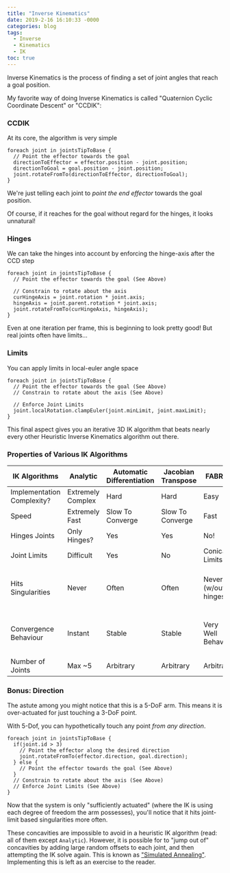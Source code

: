 ```yaml
---
title: "Inverse Kinematics"
date: 2019-2-16 16:10:33 -0000
categories: blog
tags:
  - Inverse
  - Kinematics
  - IK
toc: true
---
```


Inverse Kinematics is the process of finding a set of joint angles that reach a goal position.

My favorite way of doing Inverse Kinematics is called "Quaternion Cyclic Coordinate Descent" or "CCDIK":

<!-- Hide the Table of Contents (but keep the navigation :^) ... -->
<script type="text/javascript">
  document.getElementsByClassName('toc')[0].style.display = 'none';
</script>

<!-- Load the Three.js library, assorted helpers, and the actual IK script code... -->
<script type="text/javascript" src="../../assets/js/three.js"></script>
<script type="text/javascript" src="../../assets/js/DragControls.js"></script>
<script type="text/javascript" src="../../assets/js/OrbitControls.js"></script>
<script type="text/javascript" src="../../assets/js/IK/Environment.js"></script>
<script type="text/javascript" src="../../assets/js/IK/IKExample.js" ccd="enabled" hinge="enabled"  limits="enabled"></script>

### CCDIK

At its core, the algorithm is very simple
```
foreach joint in jointsTipToBase {
  // Point the effector towards the goal
  directionToEffector = effector.position - joint.position;
  directionToGoal = goal.position - joint.position;
  joint.rotateFromTo(directionToEffector, directionToGoal);
}
```

We're just telling each joint to _point the end effector_ towards the goal position.

<script type="text/javascript" src="../../assets/js/IK/IKExample.js" ccd="enabled" hinge="disabled" limits="disabled"></script>

Of course, if it reaches for the goal without regard for the hinges, it looks unnatural!

### Hinges

We can take the hinges into account by enforcing the hinge-axis after the CCD step
```
foreach joint in jointsTipToBase {
  // Point the effector towards the goal (See Above)

  // Constrain to rotate about the axis
  curHingeAxis = joint.rotation * joint.axis;
  hingeAxis = joint.parent.rotation * joint.axis;
  joint.rotateFromTo(curHingeAxis, hingeAxis);
}
```
<script type="text/javascript" src="../../assets/js/IK/IKExample.js" ccd="enabled" hinge="enabled"  limits="disabled"></script>

Even at one iteration per frame, this is beginning to look pretty good! But real joints often have limits...

### Limits

You can apply limits in local-euler angle space
```
foreach joint in jointsTipToBase {
  // Point the effector towards the goal (See Above)
  // Constrain to rotate about the axis (See Above)

  // Enforce Joint Limits
  joint.localRotation.clampEuler(joint.minLimit, joint.maxLimit);
}
```
<script type="text/javascript" src="../../assets/js/IK/IKExample.js" ccd="enabled" hinge="enabled" limits="enabled" orbit="enabled"></script>

This final aspect gives you an iterative 3D IK algorithm that beats nearly every other Heuristic Inverse Kinematics algorithm out there.


### Properties of Various IK Algorithms

| IK Algorithms              | Analytic          | Automatic Differentiation | Jacobian Transpose | FABRIK              | Quaternion CCDIK                     |
|----------------------------|-------------------|---------------------------|--------------------|---------------------|--------------------------------------|
| Implementation Complexity? | Extremely Complex | Hard                      | Hard               | Easy                | Easy                                 |
| Speed                      | Extremely Fast    | Slow To Converge          | Slow To Converge   | Fast                | Fast                                 |
| Hinges Joints              | Only Hinges?      | Yes                       | Yes                | No!                 | Yes                                  |
| Joint Limits               | Difficult         | Yes                       | No                 | Conical Limits      | Yes                                  |
| Hits Singularities         | Never             | Often                     | Often              | Never (w/out hinges)| Rarely (often anneals through them) |
| Convergence Behaviour      | Instant           | Stable                    | Stable             | Very Well Behaved   | Well Behaved across short distances  |
| Number of Joints           | Max ~5            | Arbitrary                 | Arbitrary          | Arbitrary           | Arbitrary                            |

### Bonus: Direction

The astute among you might notice that this is a 5-DoF arm.  This means it is over-actuated for just touching a 3-DoF point.

With 5-Dof, you can hypothetically touch any point _from any direction_.

```
foreach joint in jointsTipToBase {
  if(joint.id > 3)
    // Point the effector along the desired direction
    joint.rotateFromTo(effector.direction, goal.direction);
  } else {
    // Point the effector towards the goal (See Above)
  }
  // Constrain to rotate about the axis (See Above)
  // Enforce Joint Limits (See Above)
}
```
<script type="text/javascript" src="../../assets/js/IK/IKExample.js" ccd="enabled" hinge="enabled" limits="enabled" orbit="enabled" matchDirection="enabled"></script>

Now that the system is only "sufficiently actuated" (where the IK is using each degree of freedom the arm possesses), you'll notice that it hits joint-limit based singularities more often.   

These concavities are impossible to avoid in a heuristic IK algorithm (read: all of them except `Analytic`).  However, it is possible for to "jump out of" concavities by adding large random offsets to each joint, and then attempting the IK solve again.   This is known as ["Simulated Annealing"](https://en.wikipedia.org/wiki/Simulated_annealing).  Implementing this is left as an exercise to the reader.
